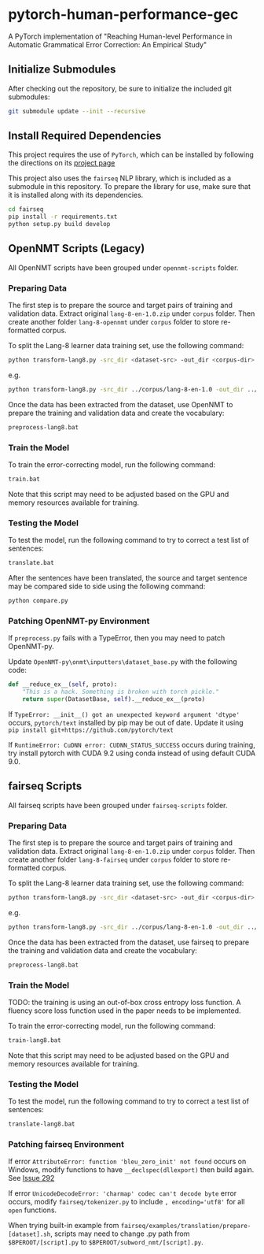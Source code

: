 # pytorch-human-performance-gec

A PyTorch implementation of "Reaching Human-level Performance in Automatic Grammatical Error Correction: An Empirical Study"

## Initialize Submodules

After checking out the repository, be sure to initialize the included git submodules:

```sh
git submodule update --init --recursive
```

## Install Required Dependencies

This project requires the use of `PyTorch`, which can be installed by following the directions on its [project page](https://pytorch.org)

This project also uses the `fairseq` NLP library, which is included as a submodule in this repository. To prepare the library for use, make sure that it is installed along with its dependencies.

```sh
cd fairseq
pip install -r requirements.txt
python setup.py build develop
```

## OpenNMT Scripts (Legacy)

All OpenNMT scripts have been grouped under `opennmt-scripts` folder.

### Preparing Data

The first step is to prepare the source and target pairs of training and validation data. Extract original `lang-8-en-1.0.zip` under `corpus` folder. Then create another folder `lang-8-opennmt` under `corpus` folder to store re-formatted corpus.

To split the Lang-8 learner data training set, use the following command:

```sh
python transform-lang8.py -src_dir <dataset-src> -out_dir <corpus-dir>
```
e.g.
```sh
python transform-lang8.py -src_dir ../corpus/lang-8-en-1.0 -out_dir ../corpus/lang-8-opennmt
```

Once the data has been extracted from the dataset, use OpenNMT to prepare the training and validation data and create the vocabulary:

```sh
preprocess-lang8.bat
```

### Train the Model

To train the error-correcting model, run the following command:

```sh
train.bat
```

Note that this script may need to be adjusted based on the GPU and memory resources available for training.

### Testing the Model

To test the model, run the following command to try to correct a test list of sentences:

```sh
translate.bat
```

After the sentences have been translated, the source and target sentence may be compared side to side using the following command:

```sh
python compare.py
```

### Patching OpenNMT-py Environment

If `preprocess.py` fails with a TypeError, then you may need to patch OpenNMT-py.

Update `OpenNMT-py\onmt\inputters\dataset_base.py` with the following code:

```python
def __reduce_ex__(self, proto):
    "This is a hack. Something is broken with torch pickle."
    return super(DatasetBase, self).__reduce_ex__(proto)
```

If `TypeError: __init__() got an unexpected keyword argument 'dtype'` occurs, `pytorch/text` installed by pip may be out of date. Update it using `pip install git+https://github.com/pytorch/text`

If `RuntimeError: CuDNN error: CUDNN_STATUS_SUCCESS` occurs during training, try install pytorch with CUDA 9.2 using conda instead of using default CUDA 9.0.

## fairseq Scripts

All fairseq scripts have been grouped under `fairseq-scripts` folder.

### Preparing Data

The first step is to prepare the source and target pairs of training and validation data. Extract original `lang-8-en-1.0.zip` under `corpus` folder. Then create another folder `lang-8-fairseq` under `corpus` folder to store re-formatted corpus.

To split the Lang-8 learner data training set, use the following command:

```sh
python transform-lang8.py -src_dir <dataset-src> -out_dir <corpus-dir>
```
e.g.
```sh
python transform-lang8.py -src_dir ../corpus/lang-8-en-1.0 -out_dir ../corpus/lang-8-fairseq
```

Once the data has been extracted from the dataset, use fairseq to prepare the training and validation data and create the vocabulary:

```sh
preprocess-lang8.bat
```

### Train the Model

TODO: the training is using an out-of-box cross entropy loss function. A fluency score loss function used in the paper needs to be implemented.

To train the error-correcting model, run the following command:

```sh
train-lang8.bat
```

Note that this script may need to be adjusted based on the GPU and memory resources available for training.

### Testing the Model

To test the model, run the following command to try to correct a test list of sentences:

```sh
translate-lang8.bat
```

### Patching fairseq Environment

If error `AttributeError: function 'bleu_zero_init' not found` occurs on Windows, modify functions to have `__declspec(dllexport)` then build again. See [Issue 292](https://github.com/pytorch/fairseq/issues/292)

If error `UnicodeDecodeError: 'charmap' codec can't decode byte` error occurs, modify `fairseq/tokenizer.py` to include `, encoding='utf8'` for all `open` functions.

When trying built-in example from `fairseq/examples/translation/prepare-[dataset].sh`, scripts may need to change .py path from `$BPEROOT/[script].py` to `$BPEROOT/subword_nmt/[script].py`.
